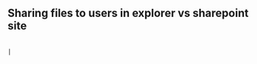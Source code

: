 ## Sharing files to users in explorer vs sharepoint site
                                                                                     |